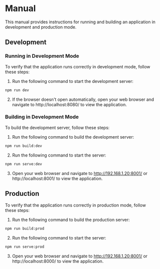 # Manual
This manual provides instructions for running and building an application in development and production mode.


## Development
### Running in Development Mode
To verify that the application runs correctly in development mode, follow these steps:
1. Run the following command to start the development server:
```bash
npm run dev
```
2. If the browser doesn't open automatically, open your web browser and navigate to http://localhost:8080/ to view the application.

### Building in Development Mode
To build the development server, follow these steps:
1. Run the following command to build the development server:
```bash
npm run build:dev
```
2. Run the following command to start the server:
```bash
npm run serve:dev
```
3. Open your web browser and navigate to http://192.168.1.20:8001/ or http://localhost:8001/ to view the application.


## Production
To verify that the application runs correctly in production mode, follow these steps:
1. Run the following command to build the production server:
```bash
npm run build:prod 
```
2. Run the following command to start the server:
```bash
npm run serve:prod
```
3. Open your web browser and navigate to http://192.168.1.20:8001/ or http://localhost:8000/ to view the application.
